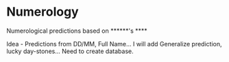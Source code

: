 # Numerology
Numerological predictions based on ******'s ****

Idea - Predictions from DD/MM, Full Name...
I will add Generalize prediction, lucky day-stones...
Need to create database.
